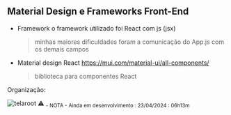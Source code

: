 ## Material Design e Frameworks Front-End
- Framework
o framework utilizado foi React com js (jsx)
  > minhas maiores dificuldades foram a comunicação do App.js com os demais campos

- Material design React
https://mui.com/material-ui/all-components/
  > biblioteca para componentes React


Organização:

![telaroot](https://github.com/Klegin/cbweb/assets/79160178/386f7d45-bb10-404f-94a0-36d660322492)
⚠️ <sub> - NOTA - 
Ainda em desenvolvimento : 23/04/2024 : 06h13m
</sub>

